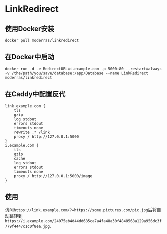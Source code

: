 # LinkRedirect
## 使用Docker安装
```
docker pull moderras/linkredirect
```

## 在Docker中启动
```
docker run -d -e RedirectURL=i.example.com -p 5000:80 --restart=always -v /the/path/you/save/database:/app/Database --name LinkRedirect moderras/linkredirect
```

## 在Caddy中配置反代
```
link.example.com {
    tls 
    gzip
    log stdout
    errors stdout
    timeouts none
    rewrite .* /link
    proxy / http://127.0.0.1:5000
}
i.example.com {
    tls 
    gzip
    cache
    log stdout
    errors stdout
    timeouts none
    proxy / http://127.0.0.1:5000/image
}
```

## 使用
访问`https://link.example.com/?=https://some.pictures.com/pic.jpg`后将自动跳转到`https://i.example.com/24075eb4d44dd685ca7a4fa48a30f4848568a129a956dc3f779f4447c1c0f8ea.jpg`.